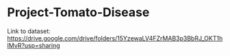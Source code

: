 # Project-Tomato-Disease

Link to dataset: https://drive.google.com/drive/folders/15YzewaLV4FZrMAB3p3BbRJ_OKT1hIMvR?usp=sharing
